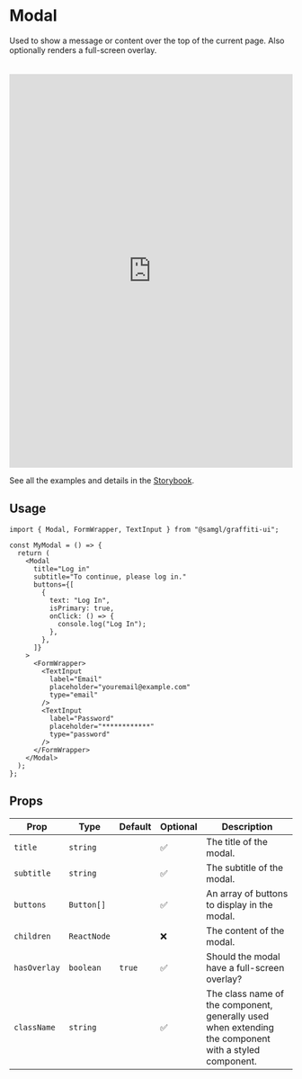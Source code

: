 # Modal

Used to show a message or content over the top of the current page. Also optionally renders a full-screen overlay.

<iframe src="https://samhynds.github.io/graffiti-ui/storybook?path=/story/modal-modal--standard-modal&viewMode=story&shortcuts=false&singleStory=true"
     style="width:100%; height:700px; border:0; margin-top: 20px;"
     title="graffiti-modal-example-1"
   ></iframe>

See all the examples and details in the [Storybook](https://samhynds.github.io/graffiti-ui/storybook?path=/docs/modal-modal--docs).

## Usage

```tsx
import { Modal, FormWrapper, TextInput } from "@samgl/graffiti-ui";

const MyModal = () => {
  return (
    <Modal
      title="Log in"
      subtitle="To continue, please log in."
      buttons={[
        {
          text: "Log In",
          isPrimary: true,
          onClick: () => {
            console.log("Log In");
          },
        },
      ]}
    >
      <FormWrapper>
        <TextInput
          label="Email"
          placeholder="youremail@example.com"
          type="email"
        />
        <TextInput
          label="Password"
          placeholder="************"
          type="password"
        />
      </FormWrapper>
    </Modal>
  );
};
```

## Props

| Prop         | Type        | Default | Optional | Description                                                                                           |
| ------------ | ----------- | ------- | -------- | ----------------------------------------------------------------------------------------------------- |
| `title`      | `string`    |         | ✅       | The title of the modal.                                                                               |
| `subtitle`   | `string`    |         | ✅       | The subtitle of the modal.                                                                            |
| `buttons`    | `Button[]`  |         | ✅       | An array of buttons to display in the modal.                                                          |
| `children`   | `ReactNode` |         | ❌       | The content of the modal.                                                                             |
| `hasOverlay` | `boolean`   | `true`  | ✅       | Should the modal have a full-screen overlay?                                                          |
| `className`  | `string`    |         | ✅       | The class name of the component, generally used when extending the component with a styled component. |
